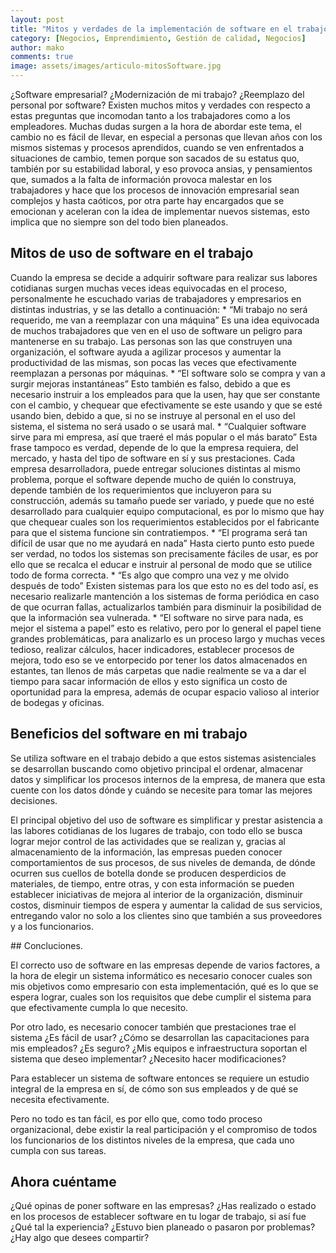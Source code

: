 ```yaml
---
layout: post
title: "Mitos y verdades de la implementación de software en el trabajo"
category: [Negocios, Emprendimiento, Gestión de calidad, Negocios]
author: mako
comments: true
image: assets/images/articulo-mitosSoftware.jpg
---
```

¿Software empresarial? ¿Modernización de mi trabajo? ¿Reemplazo del personal por software? Existen muchos mitos y verdades con respecto a estas preguntas que incomodan tanto a los trabajadores como a los empleadores. Muchas dudas surgen a la hora de abordar este tema, el cambio no es fácil de llevar, en especial a personas que llevan años con los mismos sistemas y procesos aprendidos, cuando se ven enfrentados a situaciones de cambio, temen porque son sacados de su estatus quo, también por su estabilidad laboral, y eso provoca ansias, y pensamientos que, sumados a la falta de información provoca malestar en los trabajadores y hace que los procesos de innovación empresarial sean complejos y hasta caóticos, por otra parte hay encargados que se emocionan y aceleran con la idea de implementar nuevos sistemas, esto implica que no siempre son del todo bien planeados.

## Mitos de uso de software en el trabajo

Cuando la empresa se decide a adquirir software para realizar sus labores cotidianas surgen muchas veces ideas equivocadas en el proceso, personalmente he escuchado varias de trabajadores y empresarios en distintas industrias, y se las detallo a continuación:
    * “Mi trabajo no será requerido, me van a reemplazar con una máquina” Es una idea equivocada de muchos trabajadores que ven en el uso de software un peligro para mantenerse en su trabajo. Las personas son las que construyen una organización, el software ayuda a agilizar procesos y aumentar la productividad de las mismas, son pocas las veces que efectivamente reemplazan a personas por máquinas.
    * “El software solo se compra y van a surgir mejoras instantáneas” Esto también es falso, debido a que es necesario instruir a los empleados para que la usen, hay que ser constante con el cambio, y chequear que efectivamente se este usando y que se esté usando bien, debido a que, si no se instruye al personal en el uso del sistema, el sistema no será usado o se usará mal.
    * “Cualquier software sirve para mi empresa, así que traeré el más popular o el más barato” Esta frase tampoco es verdad, depende de lo que la empresa requiera, del mercado, y hasta del tipo de software en sí y sus prestaciones. Cada empresa desarrolladora, puede entregar soluciones distintas al mismo problema, porque el software depende mucho de quién lo construya, depende también de los requerimientos que incluyeron para su construcción, además su tamaño puede ser variado, y puede que no esté desarrollado para cualquier equipo computacional, es por lo mismo que hay que chequear cuales son los requerimientos establecidos por el fabricante para que el sistema funcione sin contratiempos.
    * “El programa será tan difícil de usar que no me ayudará en nada” Hasta cierto punto esto puede ser verdad, no todos los sistemas son precisamente fáciles de usar, es por ello que se recalca el educar e instruir al personal de modo que se utilice todo de forma correcta.
    * “Es algo que compro una vez y me olvido después de todo” Existen sistemas para los que esto no es del todo así, es necesario realizarle mantención a los sistemas de forma periódica en caso de que ocurran fallas, actualizarlos también para disminuir la posibilidad de que la información sea vulnerada.
    * “El software no sirve para nada, es mejor el sistema a papel” esto es relativo, pero por lo general el papel tiene grandes problemáticas, para analizarlo es un proceso largo y muchas veces tedioso, realizar cálculos, hacer indicadores, establecer procesos de mejora, todo eso se ve entorpecido por tener los datos almacenados en estantes, tan llenos de más carpetas que nadie realmente se va a dar el tiempo para sacar información de ellos y esto significa un costo de oportunidad para la empresa, además de ocupar espacio valioso al interior de bodegas y oficinas.

## Beneficios del software en mi trabajo

Se utiliza software en el trabajo debido a que estos sistemas asistenciales se desarrollan buscando como objetivo principal el ordenar, almacenar datos y simplificar los procesos internos de la empresa, de manera que esta cuente con los datos dónde y cuándo se necesite para tomar las mejores decisiones.

El principal objetivo del uso de software es simplificar y prestar asistencia a las labores cotidianas de los lugares de trabajo, con todo ello se busca lograr mejor control de las actividades que se realizan y, gracias al almacenamiento de la información, las empresas pueden conocer comportamientos de sus procesos, de sus niveles de demanda, de dónde ocurren sus cuellos de botella donde se producen desperdicios de materiales, de tiempo, entre otras, y con esta información se pueden establecer iniciativas de mejora al interior de la organización, disminuir costos, disminuir tiempos de espera y aumentar la calidad de sus servicios, entregando valor no solo a los clientes sino que también a sus proveedores y a los funcionarios.

## Concluciones.

El correcto uso de software en las empresas depende de varios factores, a la hora de elegir un sistema informático es necesario conocer cuales son mis objetivos como empresario con esta implementación, qué es lo que se espera lograr, cuales son los requisitos que debe cumplir el sistema para que efectivamente cumpla lo que necesito.

Por otro lado, es necesario conocer también que prestaciones trae el sistema ¿Es fácil de usar? ¿Cómo se desarrollan las capacitaciones para mis empleados? ¿Es seguro? ¿Mis equipos e infraestructura soportan el sistema que deseo implementar? ¿Necesito hacer modificaciones?

Para establecer un sistema de software entonces se requiere un estudio integral de la empresa en sí, de cómo son sus empleados y de qué se necesita efectivamente.

Pero no todo es tan fácil, es por ello que, como todo proceso organizacional, debe existir la real participación y el compromiso de todos los funcionarios de los distintos niveles de la empresa, que cada uno cumpla con sus tareas.

## Ahora cuéntame

¿Qué opinas de poner software en las empresas? ¿Has realizado o estado en los procesos de establecer software en tu logar de trabajo, si así fue ¿Qué tal la experiencia? ¿Estuvo bien planeado o pasaron por problemas? ¿Hay algo que desees compartir?
